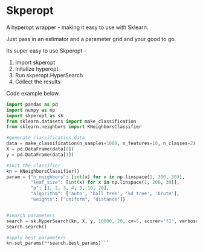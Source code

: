 # Skperopt
A hyperopt wrapper - making it easy to use with Sklearn.

Just pass in an estimator and a parameter grid and your good to go.

Its super easy to use Skperopt - 

1. Import skperopt
2. Initalize hyperopt 
3. Run skperopt.HyperSearch
4. Collect the results

Code example below.

```python
import pandas as pd
import numpy as np
import skperopt as sk
from sklearn.datasets import make_classification
from sklearn.neighbors import KNeighborsClassifier

#generate classification data
data = make_classification(n_samples=1000, n_features=10, n_classes=2)
X = pd.DataFrame(data[0])
y = pd.DataFrame(data[1])

#init the classifier
kn = KNeighborsClassifier()
param = {"n_neighbors": [int(x) for x in np.linspace(1, 300, 30)],
         "leaf_size": [int(x) for x in np.linspace(1, 200, 30)],
         "p": [1, 2, 3, 4, 5, 10, 20],
         "algorithm": ['auto', 'ball_tree', 'kd_tree', 'brute'],
         "weights": ["uniform", "distance"]}


#search parameters
search = sk.HyperSearch(kn, X, y, 10000, 20, cv=5, scorer="f1", verbose=2, params=param)
search.search()

#apply best parameters
kn.set_params(**search.best_params)```
